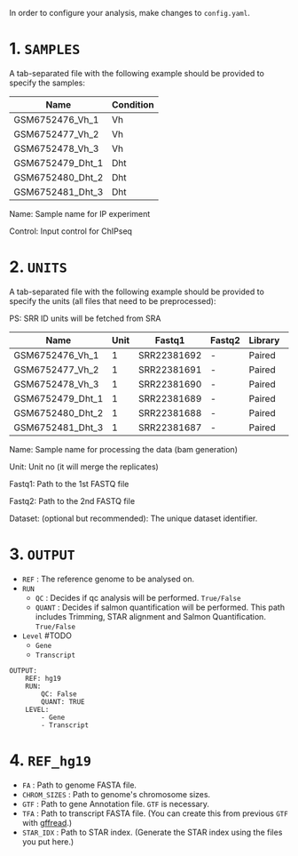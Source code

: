 In order to configure your analysis, make changes to `config.yaml`.

# 1. `SAMPLES`
A tab-separated file with the following example should be provided to specify the samples:

| Name             | Condition    |
|------------------|--------------|
| GSM6752476_Vh_1  | Vh           |
| GSM6752477_Vh_2  | Vh           |
| GSM6752478_Vh_3  | Vh           |
| GSM6752479_Dht_1 | Dht          |
| GSM6752480_Dht_2 | Dht          |
| GSM6752481_Dht_3 | Dht          |

Name: Sample name for IP experiment

Control: Input control for ChIPseq

# 2. `UNITS`
A tab-separated file with the following example should be provided to specify the units (all files that need to be preprocessed):

PS: SRR ID units will be fetched from SRA

| Name             | Unit | Fastq1                                                         | Fastq2                                                         | Library     | Dataset     |
|------------------|------|----------------------------------------------------------------|----------------------------------------------------------------|-------------|-------------|
| GSM6752476_Vh_1  | 1    | SRR22381692                                                    | -                                                              | Paired      | GSE218556   |
| GSM6752477_Vh_2  | 1    | SRR22381691                                                    | -                                                              | Paired      | GSE218556   |
| GSM6752478_Vh_3  | 1    | SRR22381690                                                    | -                                                              | Paired      | GSE218556   |
| GSM6752479_Dht_1 | 1    | SRR22381689                                                    | -                                                              | Paired      | GSE218556   |
| GSM6752480_Dht_2 | 1    | SRR22381688                                                    | -                                                              | Paired      | GSE218556   |
| GSM6752481_Dht_3 | 1    | SRR22381687                                                    | -                                                              | Paired      | GSE218556   |

Name: Sample name for processing the data (bam generation)

Unit: Unit no (it will merge the replicates)

Fastq1: Path to the 1st FASTQ file

Fastq2: Path to the 2nd FASTQ file

Dataset: (optional but recommended): The unique dataset identifier.


# 3. `OUTPUT`
- `REF` : The reference genome to be analysed on.
- `RUN`
    - `QC` : Decides if qc analysis will be performed. `True/False` 
    - `QUANT` : Decides if salmon quantification will be performed. This path includes Trimming, STAR alignment and Salmon Quantification. `True/False` 
- `Level` #TODO
    - `Gene`
    - `Transcript`


```
OUTPUT:
    REF: hg19  
    RUN:
        QC: False
        QUANT: TRUE
    LEVEL:
        - Gene
        - Transcript
```

# 4. `REF_hg19` 
- `FA` : Path to genome FASTA file.
- `CHROM_SIZES` : Path to genome's chromosome sizes. 
- `GTF` : Path to gene Annotation file. `GTF` is necessary. 
- `TFA` : Path to transcript FASTA file. (You can create this from previous `GTF` with [gffread](http://ccb.jhu.edu/software/stringtie/gff.shtml).)
- `STAR_IDX` : Path to STAR index. (Generate the STAR index using the files you put here.)

